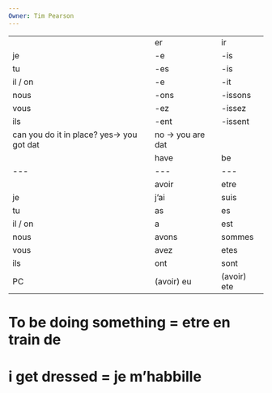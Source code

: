 ```yaml
---
Owner: Tim Pearson
---
```

|   |   |   |
|---|---|---|
||er|ir|
|je|-e|-is|
|tu|-es|-is|
|il / on|-e|-it|
|nous|-ons|-issons|
|vous|-ez|-issez|
|ils|-ent|-issent|
can you do it in place? yes→ you got dat | no → you are dat
||have|be|run|play|talk|stop|listen|finish|build|enjoyed|
|---|---|---|---|---|---|---|---|---|---|---|
||avoir|etre|corir|jouer|parler|arreter|ecouter|finir|construer|apprécer|
|je|j’ai|suis|cours|joue|parle|arrete|ecoute|finis|construs|appréce|
|tu|as|es|court|joues|parles|arretes|ecoutes|finis|construis|apprécies|
|il / on|a|est|cours|joue|parle|arrete|ecoute|finit|construit|apprécie|
|nous|avons|sommes|courons|jouons|parlons|arretons|ecoutons|finissons|construisons|apprécions|
|vous|avez|etes|courez|jouez|parlez|arretez|ecoutez|finissez|construisez|appréciez|
|ils|ont|sont|courent|jouent|parlent|arretent|ecoutent|finissent|construisent|apprécient|
|PC|(avoir) eu|(avoir) ete|(avior) couru|(avoir) joue|(avoir) parle|(avoir) arrete|(avoir) ecoute|(avoir) finis|(avoir) construit|(avoir) apprécié|
# To be doing something = etre en train de
# i get dressed = je m’habbille